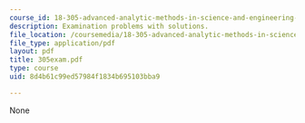 ```yaml
---
course_id: 18-305-advanced-analytic-methods-in-science-and-engineering-fall-2004
description: Examination problems with solutions.
file_location: /coursemedia/18-305-advanced-analytic-methods-in-science-and-engineering-fall-2004/8d4b61c99ed57984f1834b695103bba9_305exam.pdf
file_type: application/pdf
layout: pdf
title: 305exam.pdf
type: course
uid: 8d4b61c99ed57984f1834b695103bba9

---
```

None